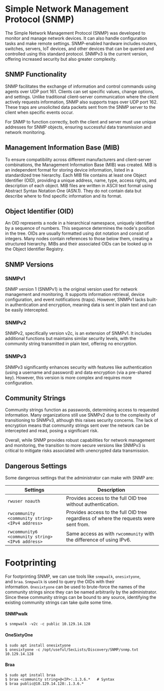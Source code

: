 # Simple Network Management Protocol (SNMP)

The Simple Network Management Protocol (SNMP) was developed to monitor and manage network devices. It can also handle configuration tasks and make remote settings. SNMP-enabled hardware includes routers, switches, servers, IoT devices, and other devices that can be queried and controlled using this standard protocol. SNMPv3 is the current version, offering increased security but also greater complexity.

## SNMP Functionality

SNMP facilitates the exchange of information and control commands using agents over UDP port 161. Clients can set specific values, change options, and settings. Unlike traditional client-server communication where the client actively requests information, SNMP also supports traps over UDP port 162. These traps are unsolicited data packets sent from the SNMP server to the client when specific events occur.

For SNMP to function correctly, both the client and server must use unique addresses for SNMP objects, ensuring successful data transmission and network monitoring.

## Management Information Base (MIB)

To ensure compatibility across different manufacturers and client-server combinations, the Management Information Base (MIB) was created. MIB is an independent format for storing device information, listed in a standardized tree hierarchy. Each MIB file contains at least one Object Identifier (OID), providing a unique address, name, type, access rights, and description of each object. MIB files are written in ASCII text format using Abstract Syntax Notation One (ASN.1). They do not contain data but describe where to find specific information and its format.

## Object Identifier (OID)

An OID represents a node in a hierarchical namespace, uniquely identified by a sequence of numbers. This sequence determines the node's position in the tree. OIDs are usually formatted using dot notation and consist of integers. Many nodes contain references to those below them, creating a structured hierarchy. MIBs and their associated OIDs can be looked up in the Object Identifier Registry.

## SNMP Versions

### SNMPv1
SNMP version 1 (SNMPv1) is the original version used for network management and monitoring. It supports information retrieval, device configuration, and event notifications (traps). However, SNMPv1 lacks built-in authentication and encryption, meaning data is sent in plain text and can be easily intercepted.

### SNMPv2
SNMPv2, specifically version v2c, is an extension of SNMPv1. It includes additional functions but maintains similar security levels, with the community string transmitted in plain text, offering no encryption.

### SNMPv3
SNMPv3 significantly enhances security with features like authentication (using a username and password) and data encryption (via a pre-shared key). However, this version is more complex and requires more configuration.

## Community Strings

Community strings function as passwords, determining access to requested information. Many organizations still use SNMPv2 due to the complexity of transitioning to SNMPv3, although this raises security concerns. The lack of encryption means that community strings sent over the network can be intercepted and read, posing a significant risk.

Overall, while SNMP provides robust capabilities for network management and monitoring, the transition to more secure versions like SNMPv3 is critical to mitigate risks associated with unencrypted data transmission.

## Dangerous Settings

Some dangerous settings that the administrator can make with SNMP are:

|**Settings**|**Description**|
|---|---|
|`rwuser noauth`|Provides access to the full OID tree without authentication.|
|`rwcommunity <community string> <IPv4 address>`|Provides access to the full OID tree regardless of where the requests were sent from.|
|`rwcommunity6 <community string> <IPv6 address>`|Same access as with `rwcommunity` with the difference of using IPv6.|
# Footprinting

For footprinting SNMP, we can use tools like `snmpwalk`, `onesixtyone`, and `braa`. `Snmpwalk` is used to query the OIDs with their information. `Onesixtyone` can be used to brute-force the names of the community strings since they can be named arbitrarily by the administrator. Since these community strings can be bound to any source, identifying the existing community strings can take quite some time.

#### SNMPwalk
```shell-session
$ snmpwalk -v2c -c public 10.129.14.128
```

#### OneSixtyOne
```shell-session
$ sudo apt install onesixtyone
$ onesixtyone -c /opt/useful/SecLists/Discovery/SNMP/snmp.txt 10.129.14.128
```

#### Braa
```shell-session
$ sudo apt install braa
$ braa <community string>@<IP>:.1.3.6.*   # Syntax
$ braa public@10.129.14.128:.1.3.6.*
```